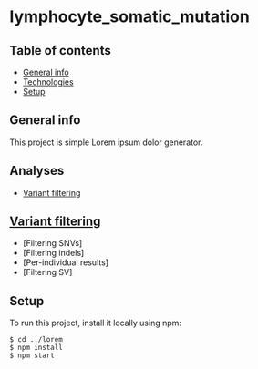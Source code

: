 # lymphocyte_somatic_mutation
 
 ## Table of contents
 * [General info](#general-info)
 * [Technologies](#technologies)
 * [Setup](#setup)

 ## General info
 This project is simple Lorem ipsum dolor generator.
     
     
## Analyses
* [Variant filtering](#general-info)

 ## [Variant filtering](#https://github.com/user/lymphocyte_somatic_mutation#01_variant_filtering)
 * [Filtering SNVs]
 * [Filtering indels]
 * [Per-individual results]
 * [Filtering SV]
 

 ## Setup
 To run this project, install it locally using npm:

 ```
 $ cd ../lorem
 $ npm install
 $ npm start
 ```
